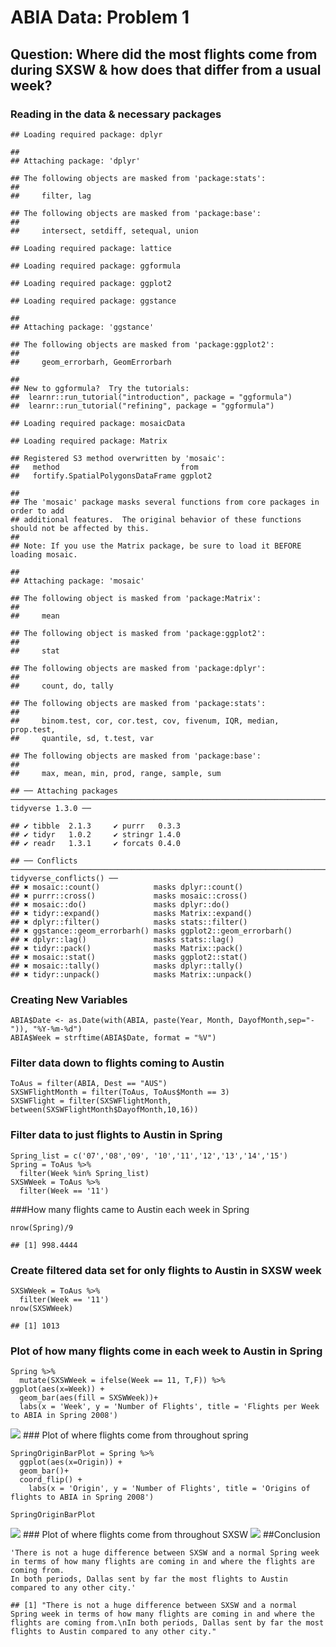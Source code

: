 ABIA Data: Problem 1
====================

Question: Where did the most flights come from during SXSW & how does that differ from a usual week?
----------------------------------------------------------------------------------------------------

### Reading in the data & necessary packages

    ## Loading required package: dplyr

    ## 
    ## Attaching package: 'dplyr'

    ## The following objects are masked from 'package:stats':
    ## 
    ##     filter, lag

    ## The following objects are masked from 'package:base':
    ## 
    ##     intersect, setdiff, setequal, union

    ## Loading required package: lattice

    ## Loading required package: ggformula

    ## Loading required package: ggplot2

    ## Loading required package: ggstance

    ## 
    ## Attaching package: 'ggstance'

    ## The following objects are masked from 'package:ggplot2':
    ## 
    ##     geom_errorbarh, GeomErrorbarh

    ## 
    ## New to ggformula?  Try the tutorials: 
    ##  learnr::run_tutorial("introduction", package = "ggformula")
    ##  learnr::run_tutorial("refining", package = "ggformula")

    ## Loading required package: mosaicData

    ## Loading required package: Matrix

    ## Registered S3 method overwritten by 'mosaic':
    ##   method                           from   
    ##   fortify.SpatialPolygonsDataFrame ggplot2

    ## 
    ## The 'mosaic' package masks several functions from core packages in order to add 
    ## additional features.  The original behavior of these functions should not be affected by this.
    ## 
    ## Note: If you use the Matrix package, be sure to load it BEFORE loading mosaic.

    ## 
    ## Attaching package: 'mosaic'

    ## The following object is masked from 'package:Matrix':
    ## 
    ##     mean

    ## The following object is masked from 'package:ggplot2':
    ## 
    ##     stat

    ## The following objects are masked from 'package:dplyr':
    ## 
    ##     count, do, tally

    ## The following objects are masked from 'package:stats':
    ## 
    ##     binom.test, cor, cor.test, cov, fivenum, IQR, median, prop.test,
    ##     quantile, sd, t.test, var

    ## The following objects are masked from 'package:base':
    ## 
    ##     max, mean, min, prod, range, sample, sum

    ## ── Attaching packages ──────────────────────────────────────────────────────────────────────────────────────── tidyverse 1.3.0 ──

    ## ✔ tibble  2.1.3     ✔ purrr   0.3.3
    ## ✔ tidyr   1.0.2     ✔ stringr 1.4.0
    ## ✔ readr   1.3.1     ✔ forcats 0.4.0

    ## ── Conflicts ─────────────────────────────────────────────────────────────────────────────────────────── tidyverse_conflicts() ──
    ## ✖ mosaic::count()            masks dplyr::count()
    ## ✖ purrr::cross()             masks mosaic::cross()
    ## ✖ mosaic::do()               masks dplyr::do()
    ## ✖ tidyr::expand()            masks Matrix::expand()
    ## ✖ dplyr::filter()            masks stats::filter()
    ## ✖ ggstance::geom_errorbarh() masks ggplot2::geom_errorbarh()
    ## ✖ dplyr::lag()               masks stats::lag()
    ## ✖ tidyr::pack()              masks Matrix::pack()
    ## ✖ mosaic::stat()             masks ggplot2::stat()
    ## ✖ mosaic::tally()            masks dplyr::tally()
    ## ✖ tidyr::unpack()            masks Matrix::unpack()

### Creating New Variables

    ABIA$Date <- as.Date(with(ABIA, paste(Year, Month, DayofMonth,sep="-")), "%Y-%m-%d")
    ABIA$Week = strftime(ABIA$Date, format = "%V")

### Filter data down to flights coming to Austin

    ToAus = filter(ABIA, Dest == "AUS")
    SXSWFlightMonth = filter(ToAus, ToAus$Month == 3)
    SXSWFlight = filter(SXSWFlightMonth, between(SXSWFlightMonth$DayofMonth,10,16))

### Filter data to just flights to Austin in Spring

    Spring_list = c('07','08','09', '10','11','12','13','14','15')
    Spring = ToAus %>%
      filter(Week %in% Spring_list) 
    SXSWWeek = ToAus %>%
      filter(Week == '11')

\#\#\#How many flights came to Austin each week in Spring

    nrow(Spring)/9

    ## [1] 998.4444

### Create filtered data set for only flights to Austin in SXSW week

    SXSWWeek = ToAus %>%
      filter(Week == '11')
    nrow(SXSWWeek)

    ## [1] 1013

### Plot of how many flights come in each week to Austin in Spring

    Spring %>%
      mutate(SXSWWeek = ifelse(Week == 11, T,F)) %>%
    ggplot(aes(x=Week)) +
      geom_bar(aes(fill = SXSWWeek))+
      labs(x = 'Week', y = 'Number of Flights', title = 'Flights per Week to ABIA in Spring 2008')

![](Problem1_files/figure-markdown_strict/Longitude-1.png) \#\#\# Plot
of where flights come from throughout spring

    SpringOriginBarPlot = Spring %>%
      ggplot(aes(x=Origin)) +
      geom_bar()+
      coord_flip() +
        labs(x = 'Origin', y = 'Number of Flights', title = 'Origins of flights to ABIA in Spring 2008')

    SpringOriginBarPlot

![](Problem1_files/figure-markdown_strict/SpringOrigin-1.png) \#\#\#
Plot of where flights come from throughout SXSW
![](Problem1_files/figure-markdown_strict/SXSWOrigin-1.png)
\#\#Conclusion

    'There is not a huge difference between SXSW and a normal Spring week in terms of how many flights are coming in and where the flights are coming from.
    In both periods, Dallas sent by far the most flights to Austin compared to any other city.'

    ## [1] "There is not a huge difference between SXSW and a normal Spring week in terms of how many flights are coming in and where the flights are coming from.\nIn both periods, Dallas sent by far the most flights to Austin compared to any other city."
